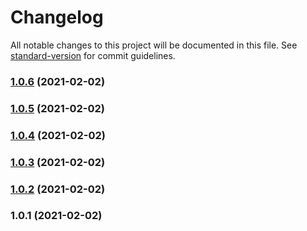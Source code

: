 # Changelog

All notable changes to this project will be documented in this file. See [standard-version](https://github.com/conventional-changelog/standard-version) for commit guidelines.

### [1.0.6](https://github.com/saltedfish964/vuepress-theme-saltedfish/compare/v1.0.5...v1.0.6) (2021-02-02)

### [1.0.5](https://github.com/saltedfish964/vuepress-theme-saltedfish/compare/v1.0.4...v1.0.5) (2021-02-02)

### [1.0.4](https://github.com/saltedfish964/vuepress-theme-saltedfish/compare/v1.0.3...v1.0.4) (2021-02-02)

### [1.0.3](https://github.com/saltedfish964/vuepress-theme-saltedfish/compare/v1.0.2...v1.0.3) (2021-02-02)

### [1.0.2](https://github.com/saltedfish964/vuepress-theme-saltedfish/compare/v1.0.1...v1.0.2) (2021-02-02)

### 1.0.1 (2021-02-02)
